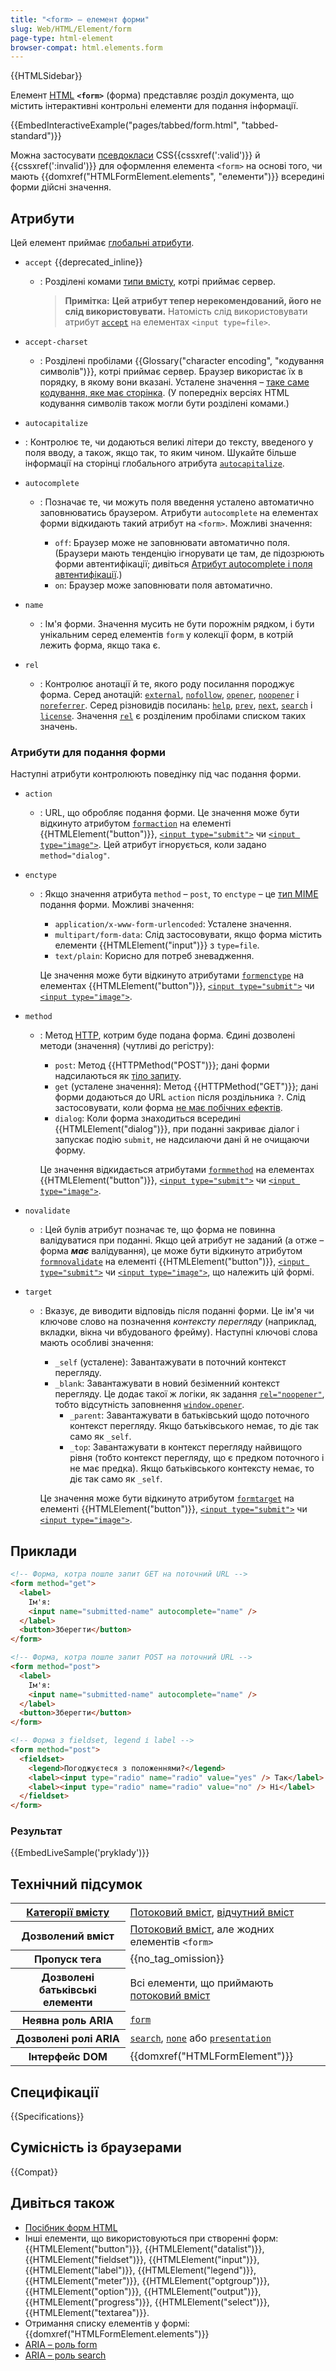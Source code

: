 ```yaml
---
title: "<form> – елемент форми"
slug: Web/HTML/Element/form
page-type: html-element
browser-compat: html.elements.form
---
```


{{HTMLSidebar}}

Елемент [HTML](/uk/docs/Web/HTML) **`<form>`** (форма) представляє розділ документа, що містить інтерактивні контрольні елементи для подання інформації.

{{EmbedInteractiveExample("pages/tabbed/form.html", "tabbed-standard")}}

Можна застосувати [псевдокласи](/uk/docs/Web/CSS/Pseudo-classes) CSS{{cssxref(':valid')}} й {{cssxref(':invalid')}} для оформлення елемента `<form>` на основі того, чи мають {{domxref("HTMLFormElement.elements", "елементи")}} всередині форми дійсні значення.

## Атрибути

Цей елемент приймає [глобальні атрибути](/uk/docs/Web/HTML/Global_attributes).

- `accept` {{deprecated_inline}}

  - : Розділені комами [типи вмісту](/uk/docs/Web/SVG/Content_type), котрі приймає сервер.

    > **Примітка:** **Цей атрибут тепер нерекомендований, його не слід використовувати.** Натомість слід використовувати атрибут [`accept`](/uk/docs/Web/HTML/Element/input#accept-pryimannia) на елементах `<input type=file>`.

- `accept-charset`

  - : Розділені пробілами {{Glossary("character encoding", "кодування символів")}}, котрі приймає сервер. Браузер використає їх в порядку, в якому вони вказані. Усталене значення – [таке саме кодування, яке має сторінка](/uk/docs/Web/HTTP/Headers/Content-Encoding).
    (У попередніх версіях HTML кодування символів також могли бути розділені комами.)

- `autocapitalize`

- : Контролює те, чи додаються великі літери до тексту, введеного у поля вводу, а також, якщо так, то яким чином. Шукайте більше інформації на сторінці глобального атрибута [`autocapitalize`](/uk/docs/Web/HTML/Global_attributes/autocapitalize).

- `autocomplete`

  - : Позначає те, чи можуть поля введення усталено автоматично заповнюватись браузером. Атрибути `autocomplete` на елементах форми відкидають такий атрибут на `<form>`. Можливі значення:

    - `off`: Браузер може не заповнювати автоматично поля. (Браузери мають тенденцію ігнорувати це там, де підозрюють форми автентифікації; дивіться [Атрибут autocomplete і поля автентифікації](/uk/docs/Web/Security/Securing_your_site/Turning_off_form_autocompletion#atrybut-autocomplete-i-polia-avtentyfikatsii).)
    - `on`: Браузер може заповнювати поля автоматично.

- `name`

  - : Ім'я форми. Значення мусить не бути порожнім рядком, і бути унікальним серед елементів `form` у колекції форм, в котрій лежить форма, якщо така є.

- `rel`
  - : Контролює анотації й те, якого роду посилання породжує форма. Серед анотацій: [`external`](/uk/docs/Web/HTML/Attributes/rel#external), [`nofollow`](/uk/docs/Web/HTML/Attributes/rel#nofollow), [`opener`](/uk/docs/Web/HTML/Attributes/rel#opener), [`noopener`](/uk/docs/Web/HTML/Attributes/rel#noopener) і [`noreferrer`](/uk/docs/Web/HTML/Attributes/rel#noreferrer). Серед різновидів посилань: [`help`](/uk/docs/Web/HTML/Attributes/rel#help), [`prev`](/uk/docs/Web/HTML/Attributes/rel#prev), [`next`](/uk/docs/Web/HTML/Attributes/rel#next), [`search`](/uk/docs/Web/HTML/Attributes/rel#search) і [`license`](/uk/docs/Web/HTML/Attributes/rel#license). Значення [`rel`](/uk/docs/Web/HTML/Attributes/rel) є розділеним пробілами списком таких значень.

### Атрибути для подання форми

Наступні атрибути контролюють поведінку під час подання форми.

- `action`
  - : URL, що обробляє подання форми. Це значення може бути відкинуто атрибутом [`formaction`](/uk/docs/Web/HTML/Element/button#formaction) на елементі {{HTMLElement("button")}}, [`<input type="submit">`](/uk/docs/Web/HTML/Element/input/submit) чи [`<input type="image">`](/uk/docs/Web/HTML/Element/input/image). Цей атрибут ігнорується, коли задано `method="dialog"`.
- `enctype`

  - : Якщо значення атрибута `method` – `post`, то `enctype` – це [тип MIME](https://uk.wikipedia.org/wiki/MIME_%D1%82%D0%B8%D0%BF) подання форми. Можливі значення:

    - `application/x-www-form-urlencoded`: Усталене значення.
    - `multipart/form-data`: Слід застосовувати, якщо форма містить елементи {{HTMLElement("input")}} з `type=file`.
    - `text/plain`: Корисно для потреб зневадження.

    Це значення може бути відкинуто атрибутами [`formenctype`](/uk/docs/Web/HTML/Element/button#formenctype) на елементах {{HTMLElement("button")}}, [`<input type="submit">`](/uk/docs/Web/HTML/Element/input/submit) чи [`<input type="image">`](/uk/docs/Web/HTML/Element/input/image).

- `method`

  - : Метод [HTTP](/uk/docs/Web/HTTP), котрим буде подана форма.
    Єдині дозволені методи (значення) (чутливі до регістру):

    - `post`: Метод {{HTTPMethod("POST")}}; дані форми надсилаються як [тіло запиту](/uk/docs/Web/API/Request/body).
    - `get` (усталене значення): Метод {{HTTPMethod("GET")}}; дані форми додаються до URL `action` після роздільника `?`. Слід застосовувати, коли форма [не має побічних ефектів](/uk/docs/Glossary/Idempotent).
    - `dialog`: Коли форма знаходиться всередині {{HTMLElement("dialog")}}, при поданні закриває діалог і запускає подію `submit`, не надсилаючи дані й не очищаючи форму.

    Це значення відкидається атрибутами [`formmethod`](/uk/docs/Web/HTML/Element/button#formmethod) на елементах {{HTMLElement("button")}}, [`<input type="submit">`](/uk/docs/Web/HTML/Element/input/submit) чи [`<input type="image">`](/uk/docs/Web/HTML/Element/input/image).

- `novalidate`
  - : Цей булів атрибут позначає те, що форма не повинна валідуватися при поданні. Якщо цей атрибут не заданий (а отже – форма **_має_** валідування), це може бути відкинуто атрибутом [`formnovalidate`](/uk/docs/Web/HTML/Element/button#formnovalidate) на елементі {{HTMLElement("button")}}, [`<input type="submit">`](/uk/docs/Web/HTML/Element/input/submit) чи [`<input type="image">`](/uk/docs/Web/HTML/Element/input/image), що належить цій формі.
- `target`

  - : Вказує, де виводити відповідь після поданні форми. Це ім'я чи ключове слово на позначення _контексту перегляду_ (наприклад, вкладки, вікна чи вбудованого фрейму). Наступні ключові слова мають особливі значення:

    - `_self` (усталене): Завантажувати в поточний контекст перегляду.
    - `_blank`: Завантажувати в новий безіменний контекст перегляду. Це додає такої ж логіки, як задання [`rel="noopener"`](#rel), тобто відсутність заповнення [`window.opener`](/uk/docs/Web/API/Window/opener).
      - `_parent`: Завантажувати в батьківський щодо поточного контекст перегляду. Якщо батьківського немає, то діє так само як `_self`.
      - `_top`: Завантажувати в контекст перегляду найвищого рівня (тобто контекст перегляду, що є предком поточного і не має предка). Якщо батьківського контексту немає, то діє так само як `_self`.

    Це значення може бути відкинуто атрибутом [`formtarget`](/uk/docs/Web/HTML/Element/button#formtarget) на елементі {{HTMLElement("button")}}, [`<input type="submit">`](/uk/docs/Web/HTML/Element/input/submit) чи [`<input type="image">`](/uk/docs/Web/HTML/Element/input/image).

## Приклади

```html
<!-- Форма, котра пошле запит GET на поточний URL -->
<form method="get">
  <label>
    Ім'я:
    <input name="submitted-name" autocomplete="name" />
  </label>
  <button>Зберегти</button>
</form>

<!-- Форма, котра пошле запит POST на поточний URL -->
<form method="post">
  <label>
    Ім'я:
    <input name="submitted-name" autocomplete="name" />
  </label>
  <button>Зберегти</button>
</form>

<!-- Форма з fieldset, legend і label -->
<form method="post">
  <fieldset>
    <legend>Погоджуєтеся з положеннями?</legend>
    <label><input type="radio" name="radio" value="yes" /> Так</label>
    <label><input type="radio" name="radio" value="no" /> Ні</label>
  </fieldset>
</form>
```

### Результат

{{EmbedLiveSample('pryklady')}}

## Технічний підсумок

<table class="properties">
  <tbody>
    <tr>
      <th scope="row">
        <a href="/uk/docs/Web/HTML/Content_categories">Категорії вмісту</a>
      </th>
      <td>
        <a href="/uk/docs/Web/HTML/Content_categories#potokovyi-vmist">Потоковий вміст</a>,
        <a href="/uk/docs/Web/HTML/Content_categories#vidchutnyi-vmist">відчутний вміст</a>
      </td>
    </tr>
    <tr>
      <th scope="row">Дозволений вміст</th>
      <td>
        <a href="/uk/docs/Web/HTML/Content_categories#potokovyi-vmist">Потоковий вміст</a>, але жодних елементів <code>&#x3C;form></code>
      </td>
    </tr>
    <tr>
      <th scope="row">Пропуск тега</th>
      <td>{{no_tag_omission}}</td>
    </tr>
    <tr>
      <th scope="row">Дозволені батьківські елементи</th>
      <td>
        Всі елементи, що приймають
        <a href="/uk/docs/Web/HTML/Content_categories#potokovyi-vmist">потоковий вміст</a>
      </td>
    </tr>
    <tr>
      <th scope="row">Неявна роль ARIA</th>
      <td>
        <code><a href="/uk/docs/Web/Accessibility/ARIA/Roles/form_role">form</a></code>
      </td>
    </tr>
    <tr>
      <th scope="row">Дозволені ролі ARIA</th>
      <td>
        <code><a href="/uk/docs/Web/Accessibility/ARIA/Roles/search_role">search</a></code>,
        <a href="/uk/docs/Web/Accessibility/ARIA/Roles/none_role"><code>none</code></a>
         або <a href="/uk/docs/Web/Accessibility/ARIA/Roles/presentation_role"><code>presentation</code></a>
      </td>
    </tr>
    <tr>
      <th scope="row">Інтерфейс DOM</th>
      <td>{{domxref("HTMLFormElement")}}</td>
    </tr>
  </tbody>
</table>

## Специфікації

{{Specifications}}

## Сумісність із браузерами

{{Compat}}

## Дивіться також

- [Посібник форм HTML](/uk/docs/Learn/Forms)
- Інші елементи, що використовуються при створенні форм: {{HTMLElement("button")}}, {{HTMLElement("datalist")}}, {{HTMLElement("fieldset")}}, {{HTMLElement("input")}}, {{HTMLElement("label")}}, {{HTMLElement("legend")}}, {{HTMLElement("meter")}}, {{HTMLElement("optgroup")}}, {{HTMLElement("option")}}, {{HTMLElement("output")}}, {{HTMLElement("progress")}}, {{HTMLElement("select")}}, {{HTMLElement("textarea")}}.
- Отримання списку елементів у формі: {{domxref("HTMLFormElement.elements")}}
- [ARIA – роль form](/uk/docs/Web/Accessibility/ARIA/Roles/form_role)
- [ARIA – роль search](/uk/docs/Web/Accessibility/ARIA/Roles/search_role)
